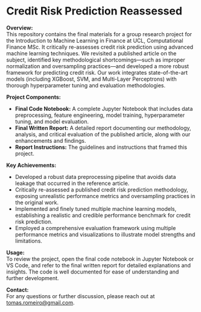 # Credit Risk Prediction Reassessed

**Overview:**  
This repository contains the final materials for a group research project for the Introduction to Machine Learning in Finance at UCL, Computational Finance MSc. It critically re-assesses credit risk prediction using advanced machine learning techniques. We revisited a published article on the subject, identified key methodological shortcomings—such as improper normalization and oversampling practices—and developed a more robust framework for predicting credit risk. Our work integrates state-of-the-art models (including XGBoost, SVM, and Multi-Layer Perceptrons) with thorough hyperparameter tuning and evaluation methodologies.

**Project Components:**  
- **Final Code Notebook:** A complete Jupyter Notebook that includes data preprocessing, feature engineering, model training, hyperparameter tuning, and model evaluation.  
- **Final Written Report:** A detailed report documenting our methodology, analysis, and critical evaluation of the published article, along with our enhancements and findings.  
- **Report Instructions:** The guidelines and instructions that framed this project.

**Key Achievements:**  
- Developed a robust data preprocessing pipeline that avoids data leakage that occurred in the reference article.
- Critically re-assessed a published credit risk prediction methodology, exposing unrealistic performance metrics and oversampling practices in the original work.
- Implemented and finely tuned multiple machine learning models, establishing a realistic and credible performance benchmark for credit risk prediction.
- Employed a comprehensive evaluation framework using multiple performance metrics and visualizations to illustrate model strengths and limitations.

**Usage:**  
To review the project, open the final code notebook in Jupyter Notebook or VS Code, and refer to the final written report for detailed explanations and insights. The code is well documented for ease of understanding and further development.

**Contact:**  
For any questions or further discussion, please reach out at [tomas.romeiro@gmail.com](mailto:tomas.romeiro@gmail.com).
